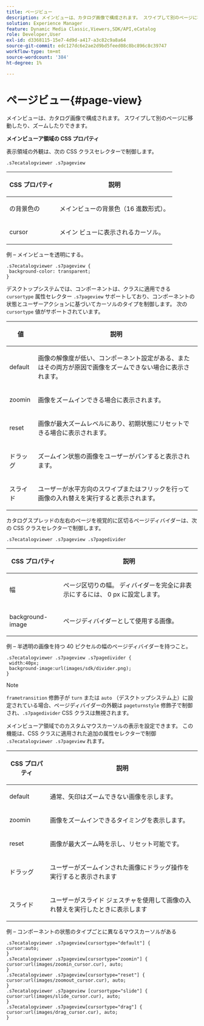 ```yaml
---
title: ページビュー
description: メインビューは、カタログ画像で構成されます。 スワイプして別のページに移動したり、ズームしたりできます。
solution: Experience Manager
feature: Dynamic Media Classic,Viewers,SDK/API,eCatalog
role: Developer,User
exl-id: d3368115-15e7-4d9d-a417-a3c82c9a8a64
source-git-commit: edc127dc6e2ae2d9bd5feed08c8bc896c8c39747
workflow-type: tm+mt
source-wordcount: '384'
ht-degree: 1%

---
```


# ページビュー{#page-view}

メインビューは、カタログ画像で構成されます。 スワイプして別のページに移動したり、ズームしたりできます。

<!--<a id="section_061E550C1C1D4DB2BD663A898895B38C"></a>-->

**メインビューア領域の CSS プロパティ**

表示領域の外観は、次の CSS クラスセレクターで制御します。

```
.s7ecatalogviewer .s7pageview
```

<table id="table_94EE3F5BBE4547C0B4943471CEE7EDE4"> 
 <thead> 
  <tr> 
   <th colname="col1" class="entry"> <p> CSS プロパティ </p> </th> 
   <th colname="col2" class="entry"> <p>説明 </p> </th> 
  </tr> 
 </thead>
 <tbody> 
  <tr> 
   <td colname="col1"> <p> <span class="codeph"> の背景色の </span> </p> </td> 
   <td colname="col2"> <p> メインビューの背景色（16 進数形式）。 </p> </td> 
  </tr> 
  <tr> 
   <td colname="col1"> <p> <span class="codeph"> cursor </span> </p> </td> 
   <td colname="col2"> <p>メイン ビューに表示されるカーソル。 </p> </td> 
  </tr> 
 </tbody> 
</table>

例 – メインビューを透明にする。

```
.s7ecatalogviewer .s7pageview { 
 background-color: transparent; 
}
```

デスクトップシステムでは、コンポーネントは、クラスに適用できる `cursortype` 属性セレクター `.s7pageview` サポートしており、コンポーネントの状態とユーザーアクションに基づいてカーソルのタイプを制御します。 次の `cursortype` 値がサポートされています。

<table id="table_45B83F6CCDE84C36B0E087CA9144BFE6"> 
 <thead> 
  <tr> 
   <th colname="col1" class="entry"> <p>値 </p> </th> 
   <th colname="col2" class="entry"> <p>説明 </p> </th> 
  </tr> 
 </thead>
 <tbody> 
  <tr> 
   <td colname="col1"> <p> <span class="codeph"> default </span> </p> </td> 
   <td colname="col2"> <p>画像の解像度が低い、コンポーネント設定がある、またはその両方が原因で画像をズームできない場合に表示されます。 </p> </td> 
  </tr> 
  <tr> 
   <td colname="col1"> <p> <span class="codeph"> zoomin </span> </p> </td> 
   <td colname="col2"> <p>画像をズームインできる場合に表示されます。 </p> </td> 
  </tr> 
  <tr> 
   <td colname="col1"> <p> <span class="codeph"> reset </span> </p> </td> 
   <td colname="col2"> <p>画像が最大ズームレベルにあり、初期状態にリセットできる場合に表示されます。 </p> </td> 
  </tr> 
  <tr> 
   <td colname="col1"> <p> <span class="codeph"> ドラッグ </span> </p> </td> 
   <td colname="col2"> <p>ズームイン状態の画像をユーザーがパンすると表示されます。 </p> </td> 
  </tr> 
  <tr> 
   <td colname="col1"> <p> <span class="codeph"> スライド </span> </p> </td> 
   <td colname="col2"> <p>ユーザーが水平方向のスワイプまたはフリックを行って画像の入れ替えを実行すると表示されます。 </p> </td> 
  </tr> 
 </tbody> 
</table>

カタログスプレッドの左右のページを視覚的に区切るページディバイダーは、次の CSS クラスセレクターで制御します。

`.s7ecatalogviewer .s7pageview .s7pagedivider`

<table id="table_77EBC9A77BF14CF4974F8F43C709A207"> 
 <thead> 
  <tr> 
   <th colname="col1" class="entry"> <p> CSS プロパティ </p> </th> 
   <th colname="col2" class="entry"> <p>説明 </p> </th> 
  </tr> 
 </thead>
 <tbody> 
  <tr> 
   <td colname="col1"> <p> <span class="codeph"> 幅 </span> </p> </td> 
   <td colname="col2"> <p> ページ区切りの幅。 ディバイダーを完全に非表示にするには、<span class="codeph"> 0 </span> px に設定します。 </p> </td> 
  </tr> 
  <tr> 
   <td colname="col1"> <p> <span class="codeph"> background-image </span> </p> </td> 
   <td colname="col2"> <p>ページディバイダーとして使用する画像。 </p> </td> 
  </tr> 
 </tbody> 
</table>

例 – 半透明の画像を持つ 40 ピクセルの幅のページディバイダーを持つこと。

```
.s7ecatalogviewer .s7pageview .s7pagedivider { 
 width:40px; 
 background-image:url(images/sdk/divider.png); 
}
```

>[!NOTE]
>
>`frametransition` 修飾子が `turn` または `auto` （デスクトップシステム上）に設定されている場合、ページディバイダーの外観は `pageturnstyle` 修飾子で制御され、`.s7pagedivider` CSS クラスは無視されます。

メインビューア領域でのカスタムマウスカーソルの表示を設定できます。 この機能は、CSS クラスに適用された追加の属性セレクターで制御 `.s7ecatalogviewer .s7pageview` れます。

<table id="table_908164DECF9347A19A9696A23BBDB1A2"> 
 <thead> 
  <tr> 
   <th colname="col1" class="entry"> <p> CSS プロパティ </p> </th> 
   <th colname="col2" class="entry"> <p>説明 </p> </th> 
  </tr> 
 </thead>
 <tbody> 
  <tr> 
   <td colname="col1"> <p> <span class="codeph"> default </span> </p> </td> 
   <td colname="col2"> <p> 通常、矢印はズームできない画像を示します。 </p> </td> 
  </tr> 
  <tr> 
   <td colname="col1"> <p> <span class="codeph"> zoomin </span> </p> </td> 
   <td colname="col2"> <p> 画像をズームインできるタイミングを表示します。 </p> </td> 
  </tr> 
  <tr> 
   <td colname="col1"> <p> <span class="codeph"> reset </span> </p> </td> 
   <td colname="col2"> <p>画像が最大ズーム時を示し、リセット可能です。 </p> </td> 
  </tr> 
  <tr> 
   <td colname="col1"> <p> <span class="codeph"> ドラッグ </span> </p> </td> 
   <td colname="col2"> <p>ユーザーがズームインされた画像にドラッグ操作を実行すると表示されます </p> </td> 
  </tr> 
  <tr> 
   <td colname="col1"> <p> <span class="codeph"> スライド </span> </p> </td> 
   <td colname="col2"> <p>ユーザーがスライド ジェスチャを使用して画像の入れ替えを実行したときに表示します </p> </td> 
  </tr> 
 </tbody> 
</table>

例 – コンポーネントの状態のタイプごとに異なるマウスカーソルがある

```
.s7ecatalogviewer .s7pageview[cursortype="default"] { 
cursor:auto; 
} 
.s7ecatalogviewer .s7pageview[cursortype="zoomin"] { 
cursor:url(images/zoomin_cursor.cur), auto; 
} 
.s7ecatalogviewer .s7pageview[cursortype="reset"] { 
cursor:url(images/zoomout_cursor.cur), auto; 
} 
.s7ecatalogviewer .s7pageview [cursortype="slide"] { 
cursor:url(images/slide_cursor.cur), auto; 
} 
.s7ecatalogviewer .s7pageview[cursortype="drag"] { 
cursor:url(images/drag_cursor.cur), auto; 
}
```
